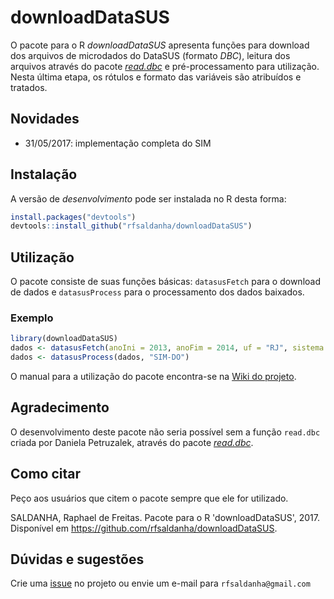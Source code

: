 # downloadDataSUS

O pacote para o R *downloadDataSUS* apresenta funções para download dos arquivos de microdados do DataSUS (formato *DBC*), leitura dos arquivos através do pacote [*read.dbc*](https://cran.r-project.org/web/packages/read.dbc/index.html) e pré-processamento para utilização. Nesta última etapa, os rótulos e formato das variáveis são atribuídos e tratados.

## Novidades

* 31/05/2017: implementação completa do SIM

## Instalação

A versão de *desenvolvimento* pode ser instalada no R desta forma:

```r
install.packages("devtools")
devtools::install_github("rfsaldanha/downloadDataSUS")
```

## Utilização

O pacote consiste de suas funções básicas: `datasusFetch` para o download de dados e `datasusProcess` para o processamento dos dados baixados.

### Exemplo

```r
library(downloadDataSUS)
dados <- datasusFetch(anoIni = 2013, anoFim = 2014, uf = "RJ", sistema = "SIM-DO")
dados <- datasusProcess(dados, "SIM-DO")
```

O manual para a utilização do pacote encontra-se na [Wiki do projeto](https://github.com/rfsaldanha/downloadDataSUS/wiki).

## Agradecimento

O desenvolvimento deste pacote não seria possível sem a função `read.dbc` criada por Daniela Petruzalek, através do pacote [*read.dbc*](https://cran.r-project.org/web/packages/read.dbc/index.html).

## Como citar

Peço aos usuários que citem o pacote sempre que ele for utilizado.

SALDANHA, Raphael de Freitas. Pacote para o R 'downloadDataSUS', 2017. Disponível em <https://github.com/rfsaldanha/downloadDataSUS>.

## Dúvidas e sugestões

Crie uma [issue](https://github.com/rfsaldanha/downloadDataSUS/issues) no projeto ou envie um e-mail para `rfsaldanha@gmail.com`
